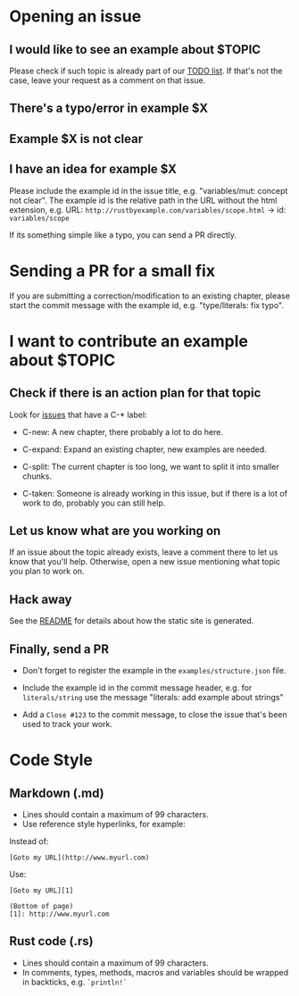 # Opening an issue

## I would like to see an example about $TOPIC

Please check if such topic is already part of our
[TODO list][issues-all]. If that's
not the case, leave your request as a comment on that issue.

## There's a typo/error in example $X
## Example $X is not clear
## I have an idea for example $X

Please include the example id in the issue title, e.g. "variables/mut: concept
not clear". The example id is the relative path in the URL without the html
extension, e.g. URL: `http://rustbyexample.com/variables/scope.html` -> id:
`variables/scope`

If its something simple like a typo, you can send a PR directly.

# Sending a PR for a small fix

If you are submitting a correction/modification to an existing chapter, please
start the commit message with the example id, e.g. "type/literals: fix typo".

# I want to contribute an example about $TOPIC

## Check if there is an action plan for that topic

Look for
[issues][issues-open]
that have a C-* label:

* C-new: A new chapter, there probably a lot to do here.

* C-expand: Expand an existing chapter, new examples are needed.

* C-split: The current chapter is too long, we want to split it into smaller
  chunks.

* C-taken: Someone is already working in this issue, but if there is a lot of
  work to do, probably you can still help.

## Let us know what are you working on

If an issue about the topic already exists, leave a comment there to let us
know that you'll help. Otherwise, open a new issue mentioning what topic you
plan to work on.

## Hack away

See the [README][readme] for details about how the static site is generated.

## Finally, send a PR

* Don't forget to register the example in the `examples/structure.json` file.

* Include the example id in the commit message header, e.g. for
  `literals/string` use the message "literals: add example about strings"

* Add a `Close #123` to the commit message, to close the issue that's been used
  to track your work.

# Code Style

## Markdown (.md)

* Lines should contain a maximum of 99 characters.
* Use reference style hyperlinks, for example:

Instead of:

    [Goto my URL](http://www.myurl.com)

Use:

    [Goto my URL][1]

    (Bottom of page)
    [1]: http://www.myurl.com

## Rust code (.rs)

* Lines should contain a maximum of 99 characters.
* In comments, types, methods, macros and variables should be wrapped in
  backticks, e.g. ``` `println!` ```

[issues-all]: https://github.com/rust-lang/rust-by-example/issues/
[issues-open]: https://github.com/rust-lang/rust-by-example/issues?labels=&page=1&state=open
[readme]: README.md
